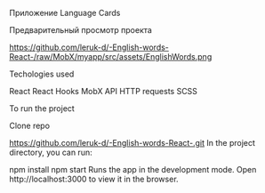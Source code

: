 Приложение Language Cards

Предварительный просмотр проекта

https://github.com/leruk-d/-English-words-React-/raw/MobX/myapp/src/assets/EnglishWords.png

Techologies used

React
React Hooks
MobX
API
HTTP requests
SCSS

To run the project

Clone repo

https://github.com/leruk-d/-English-words-React-.git
In the project directory, you can run:

npm install
npm start
Runs the app in the development mode. Open http://localhost:3000 to view it in the browser.
